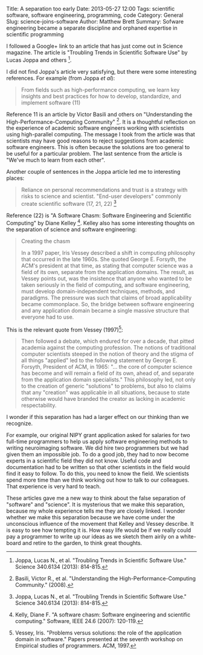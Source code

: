 Title: A separation too early
Date: 2013-05-27 12:00
Tags: scientific software, software engineering, programming, code
Category: General
Slug: science-joins-software
Author: Matthew Brett
Summary: Sofware engineering became a separate discipline and orphaned expertise in scientific programming

I followed a Google+ link to an article that has just come out in Science
magazine. The article is "Troubling Trends in Scientific
Software Use" by Lucas Joppa and others [^joppa].

[^joppa]: Joppa, Lucas N., et al. "Troubling Trends in Scientific Software
    Use." Science 340.6134 (2013): 814-815.

I did not find Joppa's article very satisfying, but there were some
interesting references.  For example (from Joppa *et al*):

> From fields such as high-performance computing, we learn key insights and
> best practices for how to develop, standardize, and implement software (11)

Reference 11 is an article by Victor Basili and others on "Understanding the
High-Performance-Computing Community" [^basili]. It is a thoughtful reflection
on the experience of academic software engineers working with scientists using
high-parallel computing. The message I took from the article was that
scientists may have good reasons to reject suggestions from academic
software engineers.  This is often because the solutions are too general to be
useful for a particular problem.  The last sentence from the article is "We've
much to learn from each other".

[^basili]: Basili, Victor R., et al. "Understanding the
    High-Performance-Computing Community." (2008).

Another couple of sentences in the Joppa article led me to interesting places:

> Reliance on personal recommendations and trust is a strategy with risks to
> science and scientist. "End-user developers" commonly create scientific
> software (17, 21, 22) [^joppa]

Reference (22) is "A Software Chasm: Software Engineering and Scientific
Computing" by Diane Kelley [^kelly]. Kelley also has some interesting thoughts
on the separation of science and software engineering:

[^kelly]: Kelly, Diane F. "A software chasm: Software engineering and
    scientific computing." Software, IEEE 24.6 (2007): 120-119.

>Creating the chasm
>
>In a 1997 paper, Iris Vessey described a shift in computing philosophy that
>occurred in the late 1960s. She quoted George E. Forsyth, the ACM's president
>at that time, as stating that computer science was a field of its own,
>separate from the application domains. The result, as Vessey points out, was
>the insistence that anyone who wanted to be taken seriously in the field of
>computing, and software engineering, must develop domain-independent
>techniques, methods, and paradigms. The pressure was such that claims of
>broad applicability became commonplace. So, the bridge between software
>engineering and any application domain became a single massive structure that
>everyone had to use.

This is the relevant quote from Vessey (1997)[^vessey]:

>Then followed a debate, which endured for over a decade, that pitted
>academia against the computing profession. The notions of traditional
>computer scientists steeped in the notion of theory and the stigma of all
>things "applied" led to the following statement by George E. Forsyth,
>President of ACM, in 1965: "... the core of computer science has become
>and will remain a field of its own, ahead of, and separate from the
>application domain specialists." This philosophy led, not only to the
>creation of generic "solutions" to problems, but also to claims that any
>"creation" was applicable in all situations, because to state otherwise
>would have branded the creator as lacking in academic respectability.

[^vessey]: Vessey, Iris. "Problems versus solutions: the role of the application
    domain in software." Papers presented at the seventh workshop on Empirical
    studies of programmers. ACM, 1997.

I wonder if this separation has had a larger effect on our thinking than we
recognize.

For example, our original NIPY grant application asked for salaries for two
full-time programmers to help us apply software engineering methods to writing
neuroimaging software.  We did hire two programmers but we had given them an
impossible job.  To do a good job, they had to now become experts in a
scientific field they did not know. Useful code and documentation had to be
written so that other scientists in the field would find it easy to follow.
To do this, you need to know the field.  We scientists spend more time than we
think working out how to talk to our colleagues. That experience is very hard
to teach.

These articles gave me a new way to think about the false separation of
"software" and "science". It is mysterious that we make this separation,
because my whole experience tells me they are closely linked. I wonder whether
we make this separation because we have come under the unconscious influence
of the movement that Kelley and Vessey describe.  It is easy to see how
tempting it is.   How easy life would be if we really could pay a programmer
to write up our ideas as we sketch them airily on a white-board and retire to
the garden, to think great thoughts.
